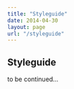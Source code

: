 ```yaml
---
title: "Styleguide"
date: 2014-04-30
layout: page
url: "/styleguide"
---
```


## Styleguide

to be continued...
